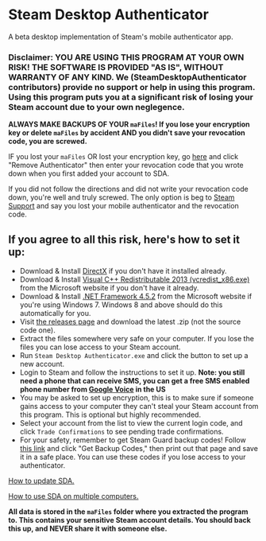 # Steam Desktop Authenticator
A beta desktop implementation of Steam's mobile authenticator app.

### Disclaimer: YOU ARE USING THIS PROGRAM AT YOUR OWN RISK! THE SOFTWARE IS PROVIDED "AS IS", WITHOUT WARRANTY OF ANY KIND. We (SteamDesktopAuthenticator contributors) provide no support or help in using this program. Using this program puts you at a significant risk of losing your Steam account due to your own neglegence.
**ALWAYS MAKE BACKUPS OF YOUR `maFiles`! If you lose your encryption key or delete `maFiles` by accident AND you didn't save your revocation code, you are screwed.**

IF you lost your `maFiles` OR lost your encryption key, go [here](https://store.steampowered.com/twofactor/manage) and click "Remove Authenticator" then enter your revocation code that you wrote down when you first added your account to SDA.

If you did not follow the directions and did not write your revocation code down, you're well and truly screwed. The only option is beg to [Steam Support](https://support.steampowered.com/) and say you lost your mobile authenticator and the revocation code.

## If you agree to all this risk, here's how to set it up:
- Download & Install [DirectX](https://support.microsoft.com/en-us/kb/179113) if you don't have it installed already.
- Download & Install [Visual C++ Redistributable 2013 (vcredist_x86.exe)](https://www.microsoft.com/en-us/download/details.aspx?id=40784) from the Microsoft website if you don't have it already.
- Download & Install [.NET Framework 4.5.2](http://go.microsoft.com/fwlink/?LinkId=397707) from the Microsoft website if you're using Windows 7. Windows 8 and above should do this automatically for you.
- Visit [the releases page](https://github.com/Jessecar96/SteamDesktopAuthenticator/releases) and download the latest .zip (not the source code one).
- Extract the files somewhere very safe on your computer. If you lose the files you can lose access to your Steam account.
- Run `Steam Desktop Authenticator.exe` and click the button to set up a new account.
- Login to Steam and follow the instructions to set it up. **Note: you still need a phone that can receive SMS, you can get a free SMS enabled phone number from [Google Voice](https://www.google.com/voice) in the US**
- You may be asked to set up encryption, this is to make sure if someone gains access to your computer they can't steal your Steam account from this program. This is optional but highly recommended.
- Select your account from the list to view the current login code, and click `Trade Confirmations` to see pending trade confirmations.
- For your safety, remember to get Steam Guard backup codes! Follow [this link](https://store.steampowered.com/twofactor/manage) and click "Get Backup Codes," then print out that page and save it in a safe place. You can use these codes if you lose access to your authenticator.

[How to update SDA.](https://github.com/Jessecar96/SteamDesktopAuthenticator/wiki/Updating)

[How to use SDA on multiple computers.](https://github.com/Jessecar96/SteamDesktopAuthenticator/wiki/Using-SDA-on-multiple-computers)

**All data is stored in the `maFiles` folder where you extracted the program to. This contains your sensitive Steam account details. You should back this up, and NEVER share it with someone else.**

